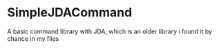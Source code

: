 # SimpleJDACommand
A basic command library with JDA, which is an older library i found it by chance in my files
